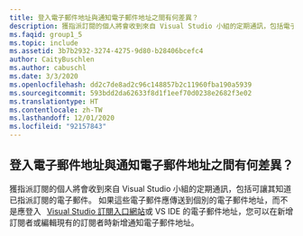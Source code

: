 ```yaml
---
title: 登入電子郵件地址與通知電子郵件地址之間有何差異？
description: 獲指派訂閱的個人將會收到來自 Visual Studio 小組的定期通訊，包括電子郵件...
ms.faqid: group1_5
ms.topic: include
ms.assetid: 3b7b2932-3274-4275-9d80-b28406bcefc4
author: CaityBuschlen
ms.author: cabuschl
ms.date: 3/3/2020
ms.openlocfilehash: dd2c7de8ad2c96c148857b2c11960fba190a5939
ms.sourcegitcommit: 593bdd2da62633f8d1f1eef70d0238e2682f3e02
ms.translationtype: HT
ms.contentlocale: zh-TW
ms.lasthandoff: 12/01/2020
ms.locfileid: "92157843"
---
```

## <a name="what-is-the-difference-between-a-sign-in-email-address-and-a-notification-email-address"></a>登入電子郵件地址與通知電子郵件地址之間有何差異？

獲指派訂閱的個人將會收到來自 Visual Studio 小組的定期通訊，包括可讓其知道已指派訂閱的電子郵件。 如果這些電子郵件應傳送到個別的電子郵件地址，而不是應登入   [Visual Studio 訂閱入口網站](https://my.visualstudio.com/)或 VS IDE 的電子郵件地址，您可以在新增訂閱者或編輯現有的訂閱者時新增通知電子郵件地址。
